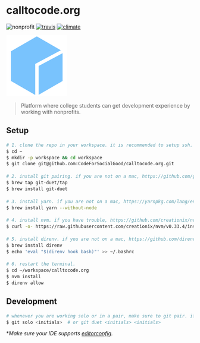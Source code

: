 # calltocode.org

![nonprofit][nonprofit]
[![travis][travis]][travis-url]
[![climate][climate]][climate-url]

![logo][logo]

> Platform where college students can get development experience by working with nonprofits.

## Setup

```bash
# 1. clone the repo in your workspace. it is recommended to setup ssh.
$ cd ~
$ mkdir -p workspace && cd workspace
$ git clone git@github.com:CodeForSocialGood/calltocode.org.git

# 2. install git pairing. if you are not on a mac, https://github.com/git-duet/git-duet/#installation.
$ brew tap git-duet/tap
$ brew install git-duet

# 3. install yarn. if you are not on a mac, https://yarnpkg.com/lang/en/docs/install/#windows-tab.
$ brew install yarn --without-node

# 4. install nvm. if you have trouble, https://github.com/creationix/nvm#installation.
$ curl -o- https://raw.githubusercontent.com/creationix/nvm/v0.33.4/install.sh | bash

# 5. install direnv. if you are not on a mac, https://github.com/direnv/direnv#install.
$ brew install direnv
$ echo 'eval "$(direnv hook bash)"' >> ~/.bashrc

# 6. restart the terminal.
$ cd ~/workspace/calltocode.org
$ nvm install
$ direnv allow
```

## Development

```bash
# whenever you are working solo or in a pair, make sure to git pair. if you haven't already done so, add yourself to .git-authors.
$ git solo <initials>  # or git duet <initials> <initials>
```

**Make sure your IDE supports [editorconfig](http://editorconfig.org/).*

[travis]: https://travis-ci.org/CodeForSocialGood/calltocode.org.svg
[travis-url]: https://travis-ci.org/CodeForSocialGood/calltocode.org

[climate]: https://codeclimate.com/github/CodeForSocialGood/calltocode.org/badges/gpa.svg
[climate-url]: https://codeclimate.com/github/CodeForSocialGood/calltocode.org

[nonprofit]: https://img.shields.io/badge/project-nonprofit-ff69b4.svg

[logo]: /media/logo.png
